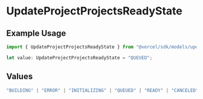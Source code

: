 # UpdateProjectProjectsReadyState

## Example Usage

```typescript
import { UpdateProjectProjectsReadyState } from "@vercel/sdk/models/updateprojectop.js";

let value: UpdateProjectProjectsReadyState = "QUEUED";
```

## Values

```typescript
"BUILDING" | "ERROR" | "INITIALIZING" | "QUEUED" | "READY" | "CANCELED"
```